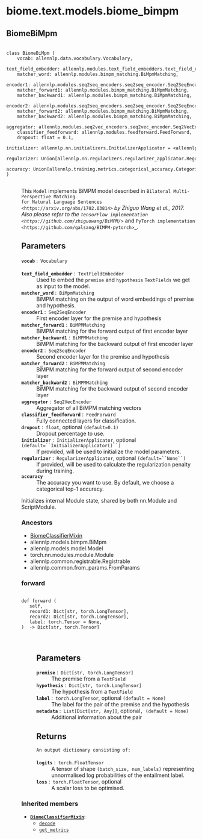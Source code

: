 # biome.text.models.biome_bimpm <Badge text="Module"/>
<dl>
<h2 id="biome.text.models.biome_bimpm.BiomeBiMpm">BiomeBiMpm <Badge text="Class"/></h2>
<dt>
<div class="language-python extra-class">
<pre class="language-python">
    <code>
<span class="token keyword">class</span> <span class="ident">BiomeBiMpm</span> (</span>
    <span>vocab: allennlp.data.vocabulary.Vocabulary</span><span>,</span>
    <span>text_field_embedder: allennlp.modules.text_field_embedders.text_field_embedder.TextFieldEmbedder</span><span>,</span>
    <span>matcher_word: allennlp.modules.bimpm_matching.BiMpmMatching</span><span>,</span>
    <span>encoder1: allennlp.modules.seq2seq_encoders.seq2seq_encoder.Seq2SeqEncoder</span><span>,</span>
    <span>matcher_forward1: allennlp.modules.bimpm_matching.BiMpmMatching</span><span>,</span>
    <span>matcher_backward1: allennlp.modules.bimpm_matching.BiMpmMatching</span><span>,</span>
    <span>encoder2: allennlp.modules.seq2seq_encoders.seq2seq_encoder.Seq2SeqEncoder</span><span>,</span>
    <span>matcher_forward2: allennlp.modules.bimpm_matching.BiMpmMatching</span><span>,</span>
    <span>matcher_backward2: allennlp.modules.bimpm_matching.BiMpmMatching</span><span>,</span>
    <span>aggregator: allennlp.modules.seq2vec_encoders.seq2vec_encoder.Seq2VecEncoder</span><span>,</span>
    <span>classifier_feedforward: allennlp.modules.feedforward.FeedForward</span><span>,</span>
    <span>dropout: float = 0.1</span><span>,</span>
    <span>initializer: allennlp.nn.initializers.InitializerApplicator = &lt;allennlp.nn.initializers.InitializerApplicator object&gt;</span><span>,</span>
    <span>regularizer: Union[allennlp.nn.regularizers.regularizer_applicator.RegularizerApplicator, NoneType] = None</span><span>,</span>
    <span>accuracy: Union[allennlp.training.metrics.categorical_accuracy.CategoricalAccuracy, NoneType] = None</span><span>,</span>
<span>)</span>
    </code></pre></div>
</dt>
<dd>
<div class="desc"><p>This <code>Model</code> implements BiMPM model described in <code>Bilateral Multi-Perspective Matching
for Natural Language Sentences &lt;https://arxiv.org/abs/1702.03814&gt;</code><em> by Zhiguo Wang et al., 2017.
Also please refer to the <code>TensorFlow implementation &lt;https://github.com/zhiguowang/BiMPM/&gt;</code></em> and
<code>PyTorch implementation &lt;https://github.com/galsang/BIMPM-pytorch&gt;</code>_.</p>
<h2 id="parameters">Parameters</h2>
<dl>
<dt><strong><code>vocab</code></strong> :&ensp;<code>Vocabulary</code></dt>
<dd>&nbsp;</dd>
<dt><strong><code>text_field_embedder</code></strong> :&ensp;<code>TextFieldEmbedder</code></dt>
<dd>Used to embed the <code>premise</code> and <code>hypothesis</code> <code>TextFields</code> we get as input to the
model.</dd>
<dt><strong><code>matcher_word</code></strong> :&ensp;<code>BiMpmMatching</code></dt>
<dd>BiMPM matching on the output of word embeddings of premise and hypothesis.</dd>
<dt><strong><code>encoder1</code></strong> :&ensp;<code>Seq2SeqEncoder</code></dt>
<dd>First encoder layer for the premise and hypothesis</dd>
<dt><strong><code>matcher_forward1</code></strong> :&ensp;<code>BiMPMMatching</code></dt>
<dd>BiMPM matching for the forward output of first encoder layer</dd>
<dt><strong><code>matcher_backward1</code></strong> :&ensp;<code>BiMPMMatching</code></dt>
<dd>BiMPM matching for the backward output of first encoder layer</dd>
<dt><strong><code>encoder2</code></strong> :&ensp;<code>Seq2SeqEncoder</code></dt>
<dd>Second encoder layer for the premise and hypothesis</dd>
<dt><strong><code>matcher_forward2</code></strong> :&ensp;<code>BiMPMMatching</code></dt>
<dd>BiMPM matching for the forward output of second encoder layer</dd>
<dt><strong><code>matcher_backward2</code></strong> :&ensp;<code>BiMPMMatching</code></dt>
<dd>BiMPM matching for the backward output of second encoder layer</dd>
<dt><strong><code>aggregator</code></strong> :&ensp;<code>Seq2VecEncoder</code></dt>
<dd>Aggregator of all BiMPM matching vectors</dd>
<dt><strong><code>classifier_feedforward</code></strong> :&ensp;<code>FeedForward</code></dt>
<dd>Fully connected layers for classification.</dd>
<dt><strong><code>dropout</code></strong> :&ensp;<code>float</code>, optional <code>(default=0.1)</code></dt>
<dd>Dropout percentage to use.</dd>
<dt><strong><code>initializer</code></strong> :&ensp;<code>InitializerApplicator</code>, optional <code>(default=``InitializerApplicator()``)</code></dt>
<dd>If provided, will be used to initialize the model parameters.</dd>
<dt><strong><code>regularizer</code></strong> :&ensp;<code>RegularizerApplicator</code>, optional <code>(default=``None``)</code></dt>
<dd>If provided, will be used to calculate the regularization penalty during training.</dd>
<dt><strong><code>accuracy</code></strong></dt>
<dd>The accuracy you want to use. By default, we choose a categorical top-1 accuracy.</dd>
</dl>
<p>Initializes internal Module state, shared by both nn.Module and ScriptModule.</p></div>
<h3>Ancestors</h3>
<ul class="hlist">
<li><a title="biome.text.models.mixins.BiomeClassifierMixin" href="mixins.html#biome.text.models.mixins.BiomeClassifierMixin">BiomeClassifierMixin</a></li>
<li>allennlp.models.bimpm.BiMpm</li>
<li>allennlp.models.model.Model</li>
<li>torch.nn.modules.module.Module</li>
<li>allennlp.common.registrable.Registrable</li>
<li>allennlp.common.from_params.FromParams</li>
</ul>
<dl>
<h3 id="biome.text.models.biome_bimpm.BiomeBiMpm.forward">forward <Badge text="Method"/></h3>
<dt>
<div class="language-python extra-class">
<pre class="language-python">
<code>
<span class="token keyword">def</span> <span class="ident">forward</span> (</span>
   self,
   record1: Dict[str, torch.LongTensor],
   record2: Dict[str, torch.LongTensor],
   label: torch.Tensor = None,
)  -> Dict[str, torch.Tensor]
</code>
        </pre>
</div>
</dt>
<dd>
<div class="desc"><h2 id="parameters">Parameters</h2>
<dl>
<dt><strong><code>premise</code></strong> :&ensp;<code>Dict[str, torch.LongTensor]</code></dt>
<dd>The premise from a <code>TextField</code></dd>
<dt><strong><code>hypothesis</code></strong> :&ensp;<code>Dict[str, torch.LongTensor]</code></dt>
<dd>The hypothesis from a <code>TextField</code></dd>
<dt><strong><code>label</code></strong> :&ensp;<code>torch.LongTensor</code>, optional <code>(default = None)</code></dt>
<dd>The label for the pair of the premise and the hypothesis</dd>
<dt><strong><code>metadata</code></strong> :&ensp;<code>List[Dict[str, Any]]</code>, optional<code>, (default = None)</code></dt>
<dd>Additional information about the pair</dd>
</dl>
<h2 id="returns">Returns</h2>
<dl>
<dt><code>An output dictionary consisting of:</code></dt>
<dd>&nbsp;</dd>
<dt><strong><code>logits</code></strong> :&ensp;<code>torch.FloatTensor</code></dt>
<dd>A tensor of shape <code>(batch_size, num_labels)</code> representing unnormalised log
probabilities of the entailment label.</dd>
<dt><strong><code>loss</code></strong> :&ensp;<code>torch.FloatTensor</code>, optional</dt>
<dd>A scalar loss to be optimised.</dd>
</dl></div>
</dd>
</dl>
<h3>Inherited members</h3>
<ul class="hlist">
<li><code><b><a title="biome.text.models.mixins.BiomeClassifierMixin" href="mixins.html#biome.text.models.mixins.BiomeClassifierMixin">BiomeClassifierMixin</a></b></code>:
<ul class="hlist">
<li><code><a title="biome.text.models.mixins.BiomeClassifierMixin.decode" href="mixins.html#biome.text.models.mixins.BiomeClassifierMixin.decode">decode</a></code></li>
<li><code><a title="biome.text.models.mixins.BiomeClassifierMixin.get_metrics" href="mixins.html#biome.text.models.mixins.BiomeClassifierMixin.get_metrics">get_metrics</a></code></li>
</ul>
</li>
</ul>
</dd>
</dl>